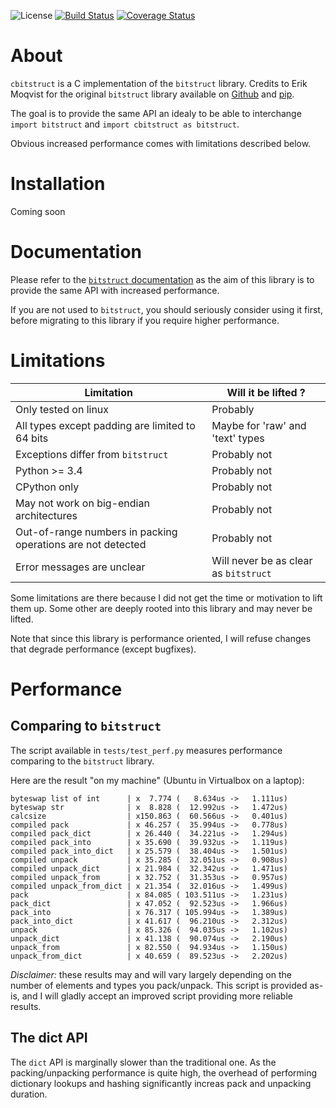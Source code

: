 ![License](https://img.shields.io/badge/license-GPLv3-brightgreen)  [![Build Status](https://travis-ci.com/qchateau/cbitstruct.svg?branch=master)](https://travis-ci.com/qchateau/cbitstruct) [![Coverage Status](https://coveralls.io/repos/github/qchateau/cbitstruct/badge.svg)](https://coveralls.io/github/qchateau/cbitstruct)

# About

`cbitstruct` is a C implementation of the `bitstruct` library. Credits to Erik Moqvist for the original `bitstruct` library available on [Github](https://github.com/eerimoq/bitstruct) and [pip](https://pypi.org/project/bitstruct/).

The goal is to provide the same API an idealy to be able to interchange `import bitstruct` and `import cbitstruct as bitstruct`.

Obvious increased performance comes with limitations described below.

# Installation

Coming soon

# Documentation

Please refer to the [`bitstruct` documentation](https://bitstruct.readthedocs.io/en/latest/) as the aim of this library is to provide the same API with increased performance.

If you are not used to `bitstruct`, you should seriously consider using it first, before migrating to this library if you require higher performance.

# Limitations

| Limitation | Will it be lifted ? |
|------------|---------------------|
| Only tested on linux | Probably |
| All types except padding are limited to 64 bits | Maybe for 'raw' and 'text' types |
| Exceptions differ from `bitstruct` | Probably not |
| Python >= 3.4 | Probably not |
| CPython only | Probably not |
| May not work on big-endian architectures | Probably not |
| Out-of-range numbers in packing operations are not detected | Probably not |
| Error messages are unclear | Will never be as clear as `bitstruct` |

Some limitations are there because I did not get the time or motivation to lift them up. Some other are deeply rooted into this library and may never be lifted.

Note that since this library is performance oriented, I will refuse changes that degrade performance (except bugfixes).

# Performance

## Comparing to `bitstruct`

The script available in `tests/test_perf.py` measures performance comparing to the `bitstruct` library.

Here are the result "on my machine" (Ubuntu in Virtualbox on a laptop):
```
byteswap list of int      | x  7.774 (   8.634us ->   1.111us)
byteswap str              | x  8.828 (  12.992us ->   1.472us)
calcsize                  | x150.863 (  60.566us ->   0.401us)
compiled pack             | x 46.257 (  35.994us ->   0.778us)
compiled pack_dict        | x 26.440 (  34.221us ->   1.294us)
compiled pack_into        | x 35.690 (  39.932us ->   1.119us)
compiled pack_into_dict   | x 25.579 (  38.404us ->   1.501us)
compiled unpack           | x 35.285 (  32.051us ->   0.908us)
compiled unpack_dict      | x 21.984 (  32.342us ->   1.471us)
compiled unpack_from      | x 32.752 (  31.353us ->   0.957us)
compiled unpack_from_dict | x 21.354 (  32.016us ->   1.499us)
pack                      | x 84.085 ( 103.511us ->   1.231us)
pack_dict                 | x 47.052 (  92.523us ->   1.966us)
pack_into                 | x 76.317 ( 105.994us ->   1.389us)
pack_into_dict            | x 41.617 (  96.210us ->   2.312us)
unpack                    | x 85.326 (  94.035us ->   1.102us)
unpack_dict               | x 41.138 (  90.074us ->   2.190us)
unpack_from               | x 82.550 (  94.934us ->   1.150us)
unpack_from_dict          | x 40.659 (  89.523us ->   2.202us)
```

*Disclaimer:* these results may and will vary largely depending on the number of elements and types you pack/unpack. This script is provided as-is, and I will gladly accept an improved script providing more reliable results.


## The dict API
The `dict` API is marginally slower than the traditional one. As the packing/unpacking performance is quite high, the overhead of performing dictionary lookups and hashing significantly increas pack and unpacking duration.
